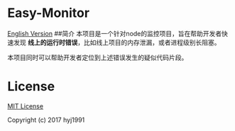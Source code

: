 # Easy-Monitor
[English Version](README.md)
##简介
本项目是一个针对node的监控项目，旨在帮助开发者快速发现 **线上的运行时错误**，比如线上项目的内存泄漏，或者进程级别长阻塞。

本项目同时可以帮助开发者定位到上述错误发生的疑似代码片段。

# License

[MIT License](LICENSE)

Copyright (c) 2017 hyj1991
